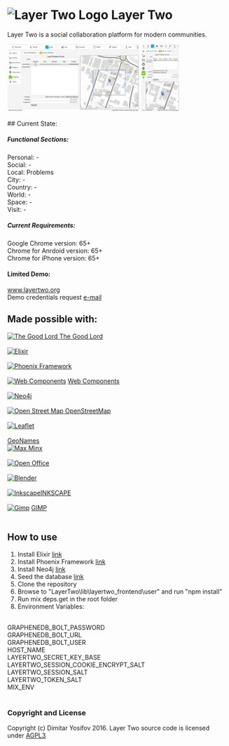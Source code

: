 # ![Layer Two Logo](https://avatars3.githubusercontent.com/u/30439789?v=4&s=45 "Layer Two logo") Layer Two
Layer Two is a social collaboration platform for modern communities.

<img border="0" alt="Layer Two Desktop Screenshot" src="https://github.com/LayerTwo/LayerTwo/blob/master/dist/layertwoscr1.jpg?raw=true" width="60%" height="60%">
<img border="0" alt="Layer Two Mobile Screenshot" src="https://github.com/LayerTwo/LayerTwo/blob/master/dist/layertwoscr2.jpg?raw=true" width="16.9%" height="16.9%">
</br>
</br>
## Current State:

##### Functional Sections:
Personal: -
</br>
Social: -
</br>
Local: Problems 
</br>
City: -
</br>
Country: -
</br>
World: -
</br>
Space: -
</br>
Visit: -
##### Current Requirements:
Google Chrome version: 65+
</br>
Chrome for Anrdoid version: 65+
</br>
Chrome for iPhone version: 65+

#### Limited Demo:

<a href="https://www.layertwo.org" target="_blank">www.layertwo.org</a>
</br>
Demo credentials request <a href="mailto:dimitaryosifov@outlook.com" target="_top">e-mail</a>

## Made possible with:
<a href="https://www.biblegateway.com/passage/?search=Genesis+1&version=KJV" target="_blank">
<img border="0" alt="The Good Lord" src="https://upload.wikimedia.org/wikipedia/commons/5/5c/Coa_Illustration_Cross_Easter.svg" width="3%" height="3%" target="_blank">
</a> <a href="https://www.biblegateway.com/passage/?search=Genesis+1&version=KJV">The Good Lord</a>
</br>
</br>
<a href="https://elixir-lang.org/"  target="_blank">
<img border="0" alt="Elixir" src="https://elixir-lang.org/images/logo/logo.png" width="10%" height="10%"></a>
</br>
</br>
<a href="http://www.phoenixframework.org/"  target="_blank">
<img border="0" alt="Phoenix Framework" src="https://raw.githubusercontent.com/phoenixframework/phoenix/master/priv/static/phoenix.png" width="27%" height="27%"></a>
</br>
</br>
<a href="https://developer.mozilla.org/en-US/docs/Web/Web_Components"  target="_blank">
<img border="0" alt="Web Components" src="https://raw.githubusercontent.com/webcomponents/webcomponents-icons/master/logo/logo_256x256.png" width="5%" height="5%"></a>
<a href="https://developer.mozilla.org/en-US/docs/Web/Web_Components" target="_blank">Web Components</a>
</br>
</br>
<a href="https://neo4j.com/"  target="_blank">
<img border="0" alt="Neo4j" src="https://neo4j.com/wp-content/themes/neo4jweb/assets/images/neo4j-logo-2015.png" width="12%" height="12%"></a>
</br>
</br>
<a href="https://www.openstreetmap.org"  target="_blank">
<img border="0" alt="Open Street Map" src="https://wiki.openstreetmap.org/w/images/1/14/Scotland_logo_2012.png" width="4.5%" height="4.5%">
</a><a href="https://www.openstreetmap.org"  target="_blank">OpenStreetMap</a>
</br>
</br>
<a href="http://leafletjs.com/"  target="_blank">
<img border="0" alt="Leaflet" src="http://leafletjs.com/docs/images/logo.png" width="16%" height="16%"></a>
</br>
</br>
<a href="http://www.geonames.org/" target="_blank">GeoNames</a>
</br>
<a href="https://www.maxmind.com"  target="_blank">
<img border="0" alt="Max Minx" src="http://support.maxmind.com/wp-content/uploads/2015/07/logo.png" width="15%" height="15%"></a>
</br>
</br>
<a href="http://www.openoffice.org/"  target="_blank">
<img border="0" alt="Open Office" src="http://www.openoffice.org/marketing/art/galleries/logos/main/aoo4-main-tm-logo-rgb.png" width="15%" height="15%"></a>
</br>
</br>
<a href="https://www.blender.org/"  target="_blank">
<img border="0" alt="Blender" src="https://download.blender.org/institute/logos/blender-socket.png" width="15%" height="15%"></a>
</br>
</br>
<a href="https://inkscape.org/en/"  target="_blank">
<img border="0" alt="Inkscape" src="https://media.inkscape.org/static/images/inkscape-logo.svg" width="4.5%" height="4.5%"></a><a href="https://inkscape.org/en/" target="_blank">INKSCAPE</a>
</br>
</br>
<a href="https://www.gimp.org/"  target="_blank">
<img border="0" alt="Gimp" src="https://www.gimp.org/images/frontpage/wilber-big.png" width="6%" height="6%"></a> <a href="https://www.gimp.org/" target="_blank">GIMP</a>
</br>
</br>

## How to use
1. Install Elixir <a href="https://elixir-lang.org/install.html" target="_blank">link</a>
2. Install Phoenix Framework <a href="https://hexdocs.pm/phoenix/installation.html" target="_blank">link</a>
3. Install Neo4j <a href="https://neo4j.com/download/" target="_blank">link</a>
4. Seed the database <a href="https://github.com/LayerTwo/LayerTwo/tree/master/dist/Assets/DB" target="_blank">link</a>
5. Clone the repository
6. Browse to "LayerTwo\lib\layertwo_frontend\user" and run "npm install"
7. Run mix deps.get in the root folder
6. Environment Variables:
</br>
GRAPHENEDB_BOLT_PASSWORD
</br>
GRAPHENEDB_BOLT_URL
</br>
GRAPHENEDB_BOLT_USER
</br>
HOST_NAME
</br>
LAYERTWO_SECRET_KEY_BASE
</br>
LAYERTWO_SESSION_COOKIE_ENCRYPT_SALT
</br>
LAYERTWO_SESSION_SALT
</br>
LAYERTWO_TOKEN_SALT
</br>
MIX_ENV
</br>
</br>

### Copyright and License
Copyright (c) Dimitar Yosifov 2016. Layer Two source code is licensed under <a href="https://opensource.org/licenses/AGPL-3.0" target="_blank">AGPL3</a>